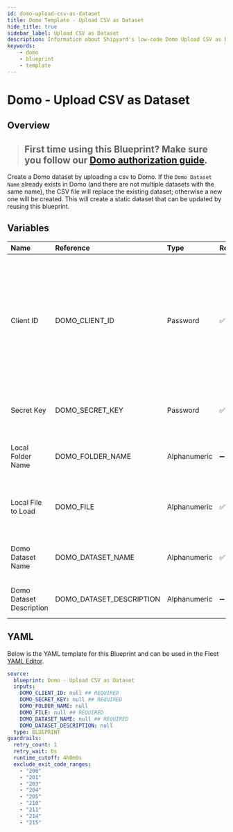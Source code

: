 ```yaml
---
id: domo-upload-csv-as-dataset
title: Domo Template - Upload CSV as Dataset
hide_title: true
sidebar_label: Upload CSV as Dataset
description: Information about Shipyard's low-code Domo Upload CSV as Dataset blueprint. Uploads a CSV as a Dataset in Domo
keywords:
    - domo
    - blueprint
    - template
---
```


# Domo - Upload CSV as Dataset

## Overview

> ## **First time using this Blueprint? Make sure you follow our [Domo authorization guide](https://www.shipyardapp.com/docs/blueprint-library/domo/domo-authorization/)**.

Create a Domo dataset by uploading a csv to Domo. If the `Domo Dataset Name` already exists in Domo (and there are not multiple datasets with the same name), the CSV file will replace the existing dataset; otherwise a new one will be created. This will create a static dataset that can be updated by reusing this blueprint.



## Variables

| Name | Reference | Type | Required | Default | Options | Description |
|:---|:---|:---|:---|:---|:---|:---|
| Client ID | DOMO_CLIENT_ID | Password | :white_check_mark: | - | - | Client ID is generated in the Domo Developer Portal. The ID should have the following scope: data, workflow, user, account, dashboard |
| Secret Key | DOMO_SECRET_KEY | Password | :white_check_mark: | - | - | The secret attached to the generated Client ID |
| Local Folder Name | DOMO_FOLDER_NAME | Alphanumeric | :heavy_minus_sign: | - | - | The local folder name where the file is contained |
| Local File to Load | DOMO_FILE | Alphanumeric | :white_check_mark: | - | - | The name of the csv file that you would like to load into Domo |
| Domo Dataset Name | DOMO_DATASET_NAME | Alphanumeric | :white_check_mark: | - | - | The name of that the dataset will be given in Domo |
| Domo Dataset Description | DOMO_DATASET_DESCRIPTION | Alphanumeric | :heavy_minus_sign: | - | - | Optional description of the dataset |


## YAML

Below is the YAML template for this Blueprint and can be used in the Fleet [YAML Editor](../../reference/fleets/yaml-editor.md).

```yaml
source:
  blueprint: Domo - Upload CSV as Dataset
  inputs:
    DOMO_CLIENT_ID: null ## REQUIRED
    DOMO_SECRET_KEY: null ## REQUIRED
    DOMO_FOLDER_NAME: null 
    DOMO_FILE: null ## REQUIRED
    DOMO_DATASET_NAME: null ## REQUIRED
    DOMO_DATASET_DESCRIPTION: null 
  type: BLUEPRINT
guardrails:
  retry_count: 1
  retry_wait: 0s
  runtime_cutoff: 4h0m0s
  exclude_exit_code_ranges:
    - "200"
    - "201"
    - "203"
    - "204"
    - "205"
    - "210"
    - "211"
    - "214"
    - "215"
```
